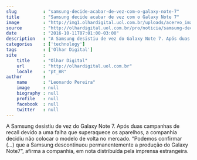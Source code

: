 ```yaml
---
slug          : "samsung-decide-acabar-de-vez-com-o-galaxy-note-7"
title         : "Samsung decide acabar de vez com o Galaxy Note 7"
image         : "http://img1.olhardigital.uol.com.br/uploads/acervo_imagens/2016/10/20161010140802_660_420.jpg"
source        : "http://olhardigital.uol.com.br/pro/noticia/samsung-decide-acabar-de-vez-com-o-galaxy-note-7/62945"
date          : "2016-10-11T07:01:00-03:00"
description   : "A Samsung desistiu de vez do Galaxy Note 7. Após duas campanhas de recall devido a uma falha que superaquece os aparelhos, a companhia decidiu não colocar o modelo de volta no mercado. “Podemos confirmar (…) que a Samsung descontinuou permanentemente a produção do Galaxy Note7”, afirma a companhia, em nota distribuída pela imprensa estrangeira."
categories    : ['technology']
tags          : ['Olhar Digital']
site          :
    title     : "Olhar Digital"
    url       : "http://olhardigital.uol.com.br"
    locale    : "pt_BR"
author        :
    name      : "Leonardo Pereira"
    image     : null
    biography : null
    profile   : null
    facebook  : null
    twitter   : null
---
```


A Samsung desistiu de vez do Galaxy Note 7. Após duas campanhas de recall devido a uma falha que superaquece os aparelhos, a companhia decidiu não colocar o modelo de volta no mercado. “Podemos confirmar (…) que a Samsung descontinuou permanentemente a produção do Galaxy Note7”, afirma a companhia, em nota distribuída pela imprensa estrangeira.
